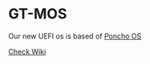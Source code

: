 # GT-MOS
Our new UEFI os is based of [Poncho OS](https://github.com/Absurdponcho/PonchoOS)

[Check Wiki](https://github.com/Sam-Machines/GT-MOS/wiki)
